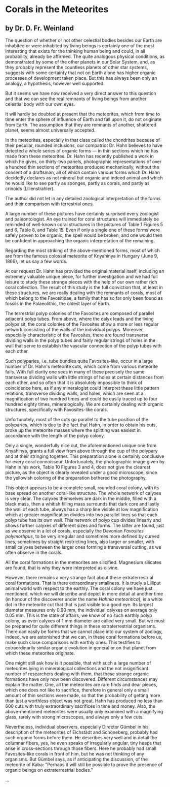 # Corals in the Meteorites

## by Dr. D. Fr. Weinland

The question of whether or not other celestial bodies besides our Earth are inhabited or were inhabited by living beings is certainly one of the most interesting that exists for the thinking human being and could, in all probability, already be affirmed. The quite analogous physical conditions, as demonstrated by some of the other planets in our Solar System, and, as they probably represent the countless planets of other star systems, suggests with some certainty that not on Earth alone has higher organic processes of development taken place. But this has always been only an analogy, a hypothesis, however well supported.

But it seems we have now received a very direct answer to this question and that we can see the real remnants of living beings from another celestial body with our own eyes.

It will hardly be doubted at present that the meteorites, which from time to time enter the sphere of influence of Earth and fall upon it, do not originate from Earth. The assumption that they are remnants of another, shattered planet, seems almost universally accepted.

In the meteorites, especially in that class called the chondrites because of their peculiar, rounded inclusions, our compatriot Dr. Hahn believes to have detected a whole series of organic forms — in thin sections which he has made from these meteorites. Dr. Hahn has recently published a work in which he gives, on thirty-two panels, photographic representations of over a hundred thin sections of meteorites produced mechanically, without the consent of a draftsman, all of which contain various forms which Dr. Hahn decidedly declares as not mineral but organic and indeed animal and which he would like to see partly as sponges, partly as corals, and partly as crinoids (Lilienstrahler).

The author did not let in any detailed zoological interpretation of the forms and their comparison with terrestrial ones.

A large number of these pictures have certainly surprised every zoologist and paleontologist. An eye trained for coral structures will immediately be reminded of well-known coral structures in the pictures of Table 1 Figures 5 and 6, Table 8, and Table 15. Even if only a single one of these forms were safely proven to be organic, the spell would be broken, and one would then be confident in approaching the organic interpretation of the remaining.

Regarding the most striking of the above-mentioned forms, most of which are from the famous colossal meteorite of Knyahinya in Hungary (June 9, 1866), let us say a few words.

At our request Dr. Hahn has provided the original material itself, including an extremely valuable unique piece, for further investigation and we had full leisure to study these strange pieces with the help of our own rather rich coral collection. The result of this study is the full conviction that, at least in these structures, we are really dealing with the remnants of corals, most of which belong to the Favositidae, a family that has so far only been found as fossils in the Palaeolithic, the oldest layer of Earth.

The terrestrial polyp colonies of the Favosites are composed of parallel adjacent polyp tubes. From above, where the calyx leads and the living polyps sit, the coral colonies of the Favosites show a more or less regular network consisting of the walls of the individual polyps. Moreover, especially characteristic of the Favosites, there are found transverse dividing walls in the polyp tubes and fairly regular strings of holes in the wall that serve to establish the vascular connection of the polyp tubes with each other.

Such polyparies, i.e. tube bundles quite Favosites-like, occur in a large number of Dr. Hahn's meteorite cuts, which come from various meteorite falls. With full clarity one sees in many of these precisely the same transverse dividing walls with little strings of holes at certain distances from each other, and so often that it is absolutely impossible to think of coincidence here, as if any mineralogist could interpret these little pattern relations, transverse dividing walls, and holes, which are seen at a magnification of two hundred times and could be easily traced up to four hundred eighty times, mineralogically. We are certainly dealing with organic structures, specifically with Favosites-like corals.

Unfortunately, most of the cuts go parallel to the tube position of the polyparies, which is due to the fact that Hahn, in order to obtain his cuts, broke up the meteorite masses where the splitting was easiest in accordance with the length of the polyp colony.

Only a single, wonderfully nice cut, the aforementioned unique one from Knyahinya, grants a full view from above through the cup of the polypary and at their stringing together. This preparation alone is certainly conclusive for every coral connoisseur. Unfortunately, the photographic image given by Hahn in his work, Table 10 Figures 3 and 4, does not give the clearest picture, as the object is clearly revealed under a good microscope, since the yellowish coloring of the preparation bothered the photography.

This object appears to be a complete small, rounded coral colony, with its base spread on another coral-like structure. The whole network of calyxes is very clear. The calyxes themselves are dark in the middle, filled with a black mass, then a whitish filling mass surrounds that dark core and lastly the wall of each tube, always has a sharp line visible at low magnification which at greater magnification divides into two parallel lines so that each polyp tube has its own wall. This network of polyp cup divides linearly and shows further calyxes of different sizes and forms. The latter are found, just as we observe in a lot of corals, especially the Devonian _Favosites polymorhpus_, to be very irregular and sometimes more defined by curved lines, sometimes by straight restricting lines, also larger or smaller, with small calyxes between the larger ones forming a transversal cutting, as we often observe in the corals.

All the coral formations in the meteorites are silicified. Magnesium silicates are found, that is why they were interpreted as olivine.

However, there remains a very strange fact about these extraterrestrial coral formations. That is there extraordinary smallness. It is truely a Lilliput animal world with respect to the earthly. The coral colony we have just mentioned, which we will describe and depict in more detail at another time (in honour of the discoverer under the name _Hahnia meteoritica_), is a white dot in the meteorite cut that that is just visible to a good eye. Its largest diameter measures only 0.90 mm, the individual calyxes on average only 0.05 mm. This is the state of affairs, we know of no such earthly polyp colony, as even calyxes of 1 mm diameter are called very small. But we must be prepared for quite different things in these extraterrestrial organisms. There can easily be forms that we cannot place into our system of zoology, indeed, we are astonished that we can, in these coral formations before us, make such close comparisons with earthly ones. This testifies to extraordinarily similar organic evolution in general or on that planet from which these meteorites originate. 

One might still ask how is it possible, that with such a large number of meteorites lying in mineralogical collections and the not insignificant number of researchers dealing with them, that these strange organic formations have only now been discovered. Different circumstances may explain the matter. One, all the meteorites are rare finds and dear pieces, which one does not like to sacrifice, therefore in general only a small amount of thin sections were made, so that the probability of getting more than just a worthless object was not great. Hahn has produced no less than 600 cuts with truly extraordinary sacrifices in time and money. Also, the above-mentioned meteorites were usually only examined with a magnifying glass, rarely with strong microscopes, and always only a few cuts.

Nevertheless, individual observers, especially Director Gümbel in his description of the meteorites of Eichstädt and Schöneberg, probably had such organic forms before them. He describes very well and in detail the columnar fibers, yes, he even speaks of irregularly angular, tiny heaps that arise in cross-sections through those fibers. Here he probably had small Favosites-like corals in front of him, but he was not thinking of any organisms. But Gümbel says, as if anticipating the discussion, of the meteorite of Kaba: "Perhaps it will still be possible to prove the presence of organic beings on extraterrestrial bodies."

...
